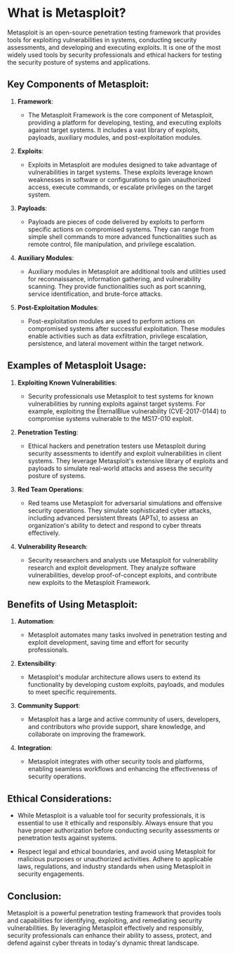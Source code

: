 # What is Metasploit?

Metasploit is an open-source penetration testing framework that provides tools for exploiting vulnerabilities in systems, conducting security assessments, and developing and executing exploits. It is one of the most widely used tools by security professionals and ethical hackers for testing the security posture of systems and applications.

## Key Components of Metasploit:

1. **Framework**:
   - The Metasploit Framework is the core component of Metasploit, providing a platform for developing, testing, and executing exploits against target systems. It includes a vast library of exploits, payloads, auxiliary modules, and post-exploitation modules.

2. **Exploits**:
   - Exploits in Metasploit are modules designed to take advantage of vulnerabilities in target systems. These exploits leverage known weaknesses in software or configurations to gain unauthorized access, execute commands, or escalate privileges on the target system.

3. **Payloads**:
   - Payloads are pieces of code delivered by exploits to perform specific actions on compromised systems. They can range from simple shell commands to more advanced functionalities such as remote control, file manipulation, and privilege escalation.

4. **Auxiliary Modules**:
   - Auxiliary modules in Metasploit are additional tools and utilities used for reconnaissance, information gathering, and vulnerability scanning. They provide functionalities such as port scanning, service identification, and brute-force attacks.

5. **Post-Exploitation Modules**:
   - Post-exploitation modules are used to perform actions on compromised systems after successful exploitation. These modules enable activities such as data exfiltration, privilege escalation, persistence, and lateral movement within the target network.

## Examples of Metasploit Usage:

1. **Exploiting Known Vulnerabilities**:
   - Security professionals use Metasploit to test systems for known vulnerabilities by running exploits against target systems. For example, exploiting the EternalBlue vulnerability (CVE-2017-0144) to compromise systems vulnerable to the MS17-010 exploit.

2. **Penetration Testing**:
   - Ethical hackers and penetration testers use Metasploit during security assessments to identify and exploit vulnerabilities in client systems. They leverage Metasploit's extensive library of exploits and payloads to simulate real-world attacks and assess the security posture of systems.

3. **Red Team Operations**:
   - Red teams use Metasploit for adversarial simulations and offensive security operations. They simulate sophisticated cyber attacks, including advanced persistent threats (APTs), to assess an organization's ability to detect and respond to cyber threats effectively.

4. **Vulnerability Research**:
   - Security researchers and analysts use Metasploit for vulnerability research and exploit development. They analyze software vulnerabilities, develop proof-of-concept exploits, and contribute new exploits to the Metasploit Framework.

## Benefits of Using Metasploit:

1. **Automation**:
   - Metasploit automates many tasks involved in penetration testing and exploit development, saving time and effort for security professionals.

2. **Extensibility**:
   - Metasploit's modular architecture allows users to extend its functionality by developing custom exploits, payloads, and modules to meet specific requirements.

3. **Community Support**:
   - Metasploit has a large and active community of users, developers, and contributors who provide support, share knowledge, and collaborate on improving the framework.

4. **Integration**:
   - Metasploit integrates with other security tools and platforms, enabling seamless workflows and enhancing the effectiveness of security operations.

## Ethical Considerations:

- While Metasploit is a valuable tool for security professionals, it is essential to use it ethically and responsibly. Always ensure that you have proper authorization before conducting security assessments or penetration tests against systems.

- Respect legal and ethical boundaries, and avoid using Metasploit for malicious purposes or unauthorized activities. Adhere to applicable laws, regulations, and industry standards when using Metasploit in security engagements.

## Conclusion:

Metasploit is a powerful penetration testing framework that provides tools and capabilities for identifying, exploiting, and remediating security vulnerabilities. By leveraging Metasploit effectively and responsibly, security professionals can enhance their ability to assess, protect, and defend against cyber threats in today's dynamic threat landscape.
